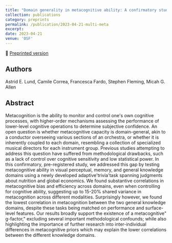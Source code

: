```yaml
---
title: "Domain generality in metacognitive ability: A confirmatory study across visual perception, memory, and general knowledge"
collection: publications
category: preprints
permalink: /publication/2023-04-21-multi-meta
excerpt:
date: 2023-04-21
venue: 'OSF'
---
```


<!--more-->

📄 [Preprinted version](https://osf.io/preprints/psyarxiv/p97s5/download) <br>

## Authors
Astrid E. Lund, Camile Correa, Francesca Fardo, Stephen Fleming, Micah G. Allen

## Abstract
Metacognition is the ability to monitor and control one's own cognitive processes, with higher-order mechanisms assessing the performance of lower-level cognitive operations to determine subjective confidence. An open question is whether metacognitive capacity is domain-general, akin to a conductor overseeing various sections of an orchestra, or whether it is inherently coupled to each domain, resembling a collection of specialized musical directors for each instrument group. Previous studies attempting to address this question have suffered from methodological drawbacks, such as a lack of control over cognitive sensitivity and low statistical power. In this confirmatory, pre-registered study, we addressed this gap by testing metacognitive ability in visual perceptual, memory, and general knowledge domains using a newly developed adaptive'trivia'task spanning judgments about nutrition and global economics. We found substantive correlations in metacognitive bias and efficiency across domains, even when controlling for cognitive ability, suggesting up to 15-20% shared variance in metacognition across different modalities. Surprisingly however, we found the lowest correlation in metacognition between the two general knowledge domains, despite these tasks being matched on performance and surface-level features. Our results broadly support the existence of a metacognitive" g-factor," excluding several important methodological confounds; while also highlighting the importance of further research into inter-individual differences in metacognitive priors which may explain the lower correlations between the different knowledge domains.
